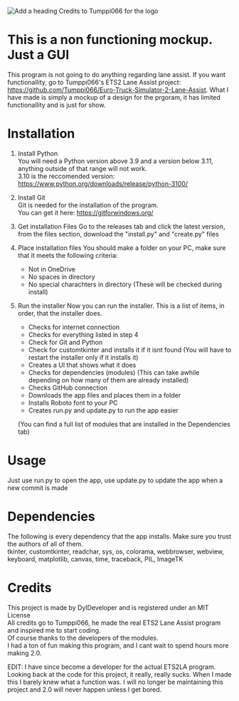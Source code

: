 ![Add a heading](https://github.com/dylanb92010/Lane-Assist-Mockup/assets/110776467/63ba1ad3-880d-43eb-84eb-c5ee5d9b661d)
Credits to Tumppi066 for the logo

# This is a non functioning mockup. Just a GUI
This program is not going to do anything regarding lane assist.
If you want functionallity, go to Tumppi066's ETS2 Lane Assist project: 
https://github.com/Tumppi066/Euro-Truck-Simulator-2-Lane-Assist.
What I have made is simply a mockup of a design for the prgoram, it has limited functionallity and is just for show.

# Installation
1. Install Python <br>
   You will need a Python version above 3.9 and a version below 3.11, anything outside of that range will not work. <br>
   3.10 is the reccomended version: https://www.python.org/downloads/release/python-3100/
3. Install Git <br>
   Git is needed for the installation of the program. <br>
   You can get it here: https://gitforwindows.org/
5. Get installation Files
   Go to the releases tab and click the latest version, from the files section, download the "install.py" and "create.py" files
7. Place installation files
   You should make a folder on your PC, make sure that it meets the following criteria:
   - Not in OneDrive
   - No spaces in directory
   - No special charachters in directory
   (These will be checked during install)
8. Run the installer
   Now you can run the installer. This is a list of items, in order, that the installer does.
   - Checks for internet connection
   - Checks for everything listed in step 4
   - Check for Git and Python
   - Check for customtkinter and installs it if it isnt found (You will have to restart the installer only if it installs it)
   - Creates a UI that shows what it does
   - Checks for dependencies (modules) (This can take awhile depending on how many of them are already installed)
   - Checks GitHub connection
   - Downloads the app files and places them in a folder
   - Installs Roboto font to your PC
   - Creates run.py and update.py to run the app easier <br>
   
   (You can find a full list of modules that are installed in the Dependencies tab)

# Usage 
Just use run.py to open the app, use update.py to update the app when a new commit is made

# Dependencies
The following is every dependency that the app installs. Make sure you trust the authors of all of them. <br>
tkinter, customtkinter, readchar, sys, os, colorama, webbrowser, webview, keyboard, matplotlib, canvas, time, traceback, PIL, ImageTK

# Credits
This project is made by DylDeveloper and is registered under an MIT License <br>
All credits go to Tumppi066, he made the real ETS2 Lane Assist program and inspired me to start coding. <br>
Of course thanks to the developers of the modules. <br> 
I had a ton of fun making this program, and I cant wait to spend hours more making 2.0.

EDIT: I have since become a developer for the actual ETS2LA program. Looking back at the code for this project, it really, really sucks. When I made this I barely knew what a function was. I will no longer be maintaining this project and 2.0 will never happen unless I get bored.
